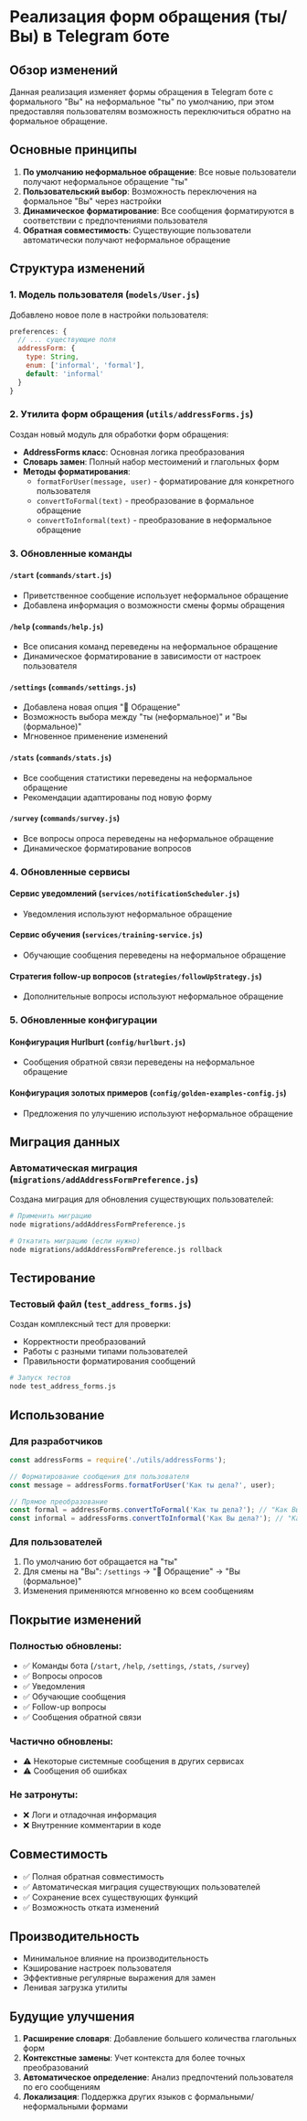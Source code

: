 # Реализация форм обращения (ты/Вы) в Telegram боте

## Обзор изменений

Данная реализация изменяет формы обращения в Telegram боте с формального "Вы" на неформальное "ты" по умолчанию, при этом предоставляя пользователям возможность переключиться обратно на формальное обращение.

## Основные принципы

1. **По умолчанию неформальное обращение**: Все новые пользователи получают неформальное обращение "ты"
2. **Пользовательский выбор**: Возможность переключения на формальное "Вы" через настройки
3. **Динамическое форматирование**: Все сообщения форматируются в соответствии с предпочтениями пользователя
4. **Обратная совместимость**: Существующие пользователи автоматически получают неформальное обращение

## Структура изменений

### 1. Модель пользователя (`models/User.js`)

Добавлено новое поле в настройки пользователя:

```javascript
preferences: {
  // ... существующие поля
  addressForm: { 
    type: String, 
    enum: ['informal', 'formal'], 
    default: 'informal' 
  }
}
```

### 2. Утилита форм обращения (`utils/addressForms.js`)

Создан новый модуль для обработки форм обращения:

- **AddressForms класс**: Основная логика преобразования
- **Словарь замен**: Полный набор местоимений и глагольных форм
- **Методы форматирования**: 
  - `formatForUser(message, user)` - форматирование для конкретного пользователя
  - `convertToFormal(text)` - преобразование в формальное обращение
  - `convertToInformal(text)` - преобразование в неформальное обращение

### 3. Обновленные команды

#### `/start` (`commands/start.js`)
- Приветственное сообщение использует неформальное обращение
- Добавлена информация о возможности смены формы обращения

#### `/help` (`commands/help.js`)
- Все описания команд переведены на неформальное обращение
- Динамическое форматирование в зависимости от настроек пользователя

#### `/settings` (`commands/settings.js`)
- Добавлена новая опция "💬 Обращение"
- Возможность выбора между "ты (неформальное)" и "Вы (формальное)"
- Мгновенное применение изменений

#### `/stats` (`commands/stats.js`)
- Все сообщения статистики переведены на неформальное обращение
- Рекомендации адаптированы под новую форму

#### `/survey` (`commands/survey.js`)
- Все вопросы опроса переведены на неформальное обращение
- Динамическое форматирование вопросов

### 4. Обновленные сервисы

#### Сервис уведомлений (`services/notificationScheduler.js`)
- Уведомления используют неформальное обращение

#### Сервис обучения (`services/training-service.js`)
- Обучающие сообщения переведены на неформальное обращение

#### Стратегия follow-up вопросов (`strategies/followUpStrategy.js`)
- Дополнительные вопросы используют неформальное обращение

### 5. Обновленные конфигурации

#### Конфигурация Hurlburt (`config/hurlburt.js`)
- Сообщения обратной связи переведены на неформальное обращение

#### Конфигурация золотых примеров (`config/golden-examples-config.js`)
- Предложения по улучшению используют неформальное обращение

## Миграция данных

### Автоматическая миграция (`migrations/addAddressFormPreference.js`)

Создана миграция для обновления существующих пользователей:

```bash
# Применить миграцию
node migrations/addAddressFormPreference.js

# Откатить миграцию (если нужно)
node migrations/addAddressFormPreference.js rollback
```

## Тестирование

### Тестовый файл (`test_address_forms.js`)

Создан комплексный тест для проверки:
- Корректности преобразований
- Работы с разными типами пользователей
- Правильности форматирования сообщений

```bash
# Запуск тестов
node test_address_forms.js
```

## Использование

### Для разработчиков

```javascript
const addressForms = require('./utils/addressForms');

// Форматирование сообщения для пользователя
const message = addressForms.formatForUser('Как ты дела?', user);

// Прямое преобразование
const formal = addressForms.convertToFormal('Как ты дела?'); // "Как Вы дела?"
const informal = addressForms.convertToInformal('Как Вы дела?'); // "Как ты дела?"
```

### Для пользователей

1. По умолчанию бот обращается на "ты"
2. Для смены на "Вы": `/settings` → "💬 Обращение" → "Вы (формальное)"
3. Изменения применяются мгновенно ко всем сообщениям

## Покрытие изменений

### Полностью обновлены:
- ✅ Команды бота (`/start`, `/help`, `/settings`, `/stats`, `/survey`)
- ✅ Вопросы опросов
- ✅ Уведомления
- ✅ Обучающие сообщения
- ✅ Follow-up вопросы
- ✅ Сообщения обратной связи

### Частично обновлены:
- ⚠️ Некоторые системные сообщения в других сервисах
- ⚠️ Сообщения об ошибках

### Не затронуты:
- ❌ Логи и отладочная информация
- ❌ Внутренние комментарии в коде

## Совместимость

- ✅ Полная обратная совместимость
- ✅ Автоматическая миграция существующих пользователей
- ✅ Сохранение всех существующих функций
- ✅ Возможность отката изменений

## Производительность

- Минимальное влияние на производительность
- Кэширование настроек пользователя
- Эффективные регулярные выражения для замен
- Ленивая загрузка утилиты

## Будущие улучшения

1. **Расширение словаря**: Добавление большего количества глагольных форм
2. **Контекстные замены**: Учет контекста для более точных преобразований
3. **Автоматическое определение**: Анализ предпочтений пользователя по его сообщениям
4. **Локализация**: Поддержка других языков с формальными/неформальными формами
